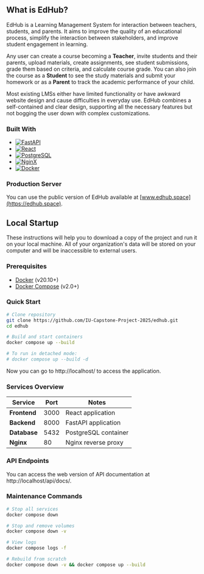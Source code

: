 ## What is EdHub?

EdHub is a Learning Management System for interaction between teachers, students, and parents. It aims to improve the quality of an educational process, simplify the interaction between stakeholders, and improve student engagement in learning.

Any user can create a course becoming a **Teacher**, invite students and their parents, upload materials, create assignments, see student submissions, grade them based on criteria, and calculate course grade. You can also join the course as a **Student** to see the study materials and submit your homework or as a **Parent** to track the academic performance of your child.

Most existing LMSs either have limited functionality or have awkward website design and cause difficulties in everyday use. EdHub combines a self-contained and clear design, supporting all the necessary features but not bogging the user down with complex customizations.

### Built With

* [![FastAPI][FastAPI]][FastAPI-url]
* [![React][React]][React-url]
* [![PostgreSQL][PostgreSQL]][PostgreSQL-url]
* [![NginX][NginX]][NginX-url]
* [![Docker][Docker]][Docker-url]

### Production Server

You can use the public version of EdHub available at [www.edhub.space](https://edhub.space).

## Local Startup

These instructions will help you to download a copy of the project and run it on your local machine. All of your organization's data will be stored on your computer and will be inaccessible to external users.

### Prerequisites
- [Docker](https://docs.docker.com/get-docker/) (v20.10+)
- [Docker Compose](https://docs.docker.com/compose/install/) (v2.0+)

### Quick Start
```bash
# Clone repository
git clone https://github.com/IU-Capstone-Project-2025/edhub.git
cd edhub

# Build and start containers
docker compose up --build

# To run in detached mode:
# docker compose up --build -d
```
Now you can go to http://localhost/ to access the application.

### Services Overview
| Service       | Port  | Notes                  |
|---------------|-------|------------------------|
| **Frontend**  | 3000  | React application      |
| **Backend**   | 8000  | FastAPI application    |
| **Database**  | 5432  | PostgreSQL container   |
| **Nginx**     | 80    | Nginx reverse proxy    |

### API Endpoints

You can access the web version of API documentation at http://localhost/api/docs/.

### Maintenance Commands
```bash
# Stop all services
docker compose down

# Stop and remove volumes
docker compose down -v

# View logs
docker compose logs -f

# Rebuild from scratch
docker compose down -v && docker compose up --build
```

[FastAPI]: https://img.shields.io/badge/FastAPI-005571?style=for-the-badge&logo=fastapi
[FastAPI-url]: https://fastapi.tiangolo.com/
[React]: https://img.shields.io/badge/-ReactJs-61DAFB?logo=react&logoColor=white&style=for-the-badge
[React-url]: https://react.dev/
[PostgreSQL]: https://img.shields.io/badge/postgresql-4169e1?style=for-the-badge&logo=postgresql&logoColor=white
[PostgreSQL-url]: https://www.postgresql.org/
[NginX]: https://img.shields.io/badge/Nginx-009639?logo=nginx&logoColor=white&style=for-the-badge
[NginX-url]: https://nginx.org/
[Docker]: https://img.shields.io/badge/docker-257bd6?style=for-the-badge&logo=docker&logoColor=white
[Docker-url]: https://www.docker.com/